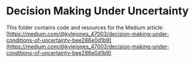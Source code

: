 # Decision Making Under Uncertainty

This folder contains code and resources for the Medium article:
[https://medium.com/@kylejones_47003/decision-making-under-conditions-of-uncertainty-bee286e0d1b9](https://medium.com/@kylejones_47003/decision-making-under-conditions-of-uncertainty-bee286e0d1b9)
